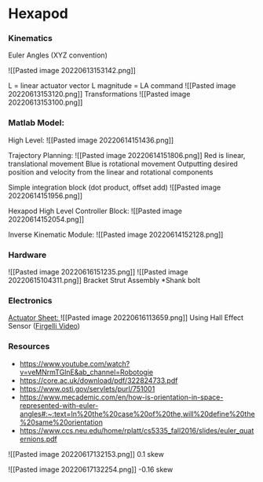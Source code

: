 # Hexapod

### Kinematics
Euler Angles (XYZ convention)

![[Pasted image 20220613153142.png]]

L = linear actuator vector
L magnitude = LA command
![[Pasted image 20220613153120.png]]
Transformations
![[Pasted image 20220613153100.png]]

### Matlab Model:
High Level:
![[Pasted image 20220614151436.png]]

Trajectory Planning:
![[Pasted image 20220614151806.png]]
Red is linear, translational movement
Blue is rotational movement
Outputting desired position and velocity from the linear and rotational components

Simple integration block (dot product, offset add)
![[Pasted image 20220614151956.png]]

Hexapod High Level Controller Block:
![[Pasted image 20220614152054.png]]

Inverse Kinematic Module:
![[Pasted image 20220614152128.png]]



### Hardware
![[Pasted image 20220616151235.png]]
![[Pasted image 20220615104311.png]]
Bracket Strut Assembly
*Shank bolt

### Electronics
[Actuator Sheet: ](https://docs.google.com/spreadsheets/d/1LS9uEVO5EtuQBhVg0dPXJ_UPG0Uo-g5likpxzpcqrxs/edit?usp=sharing)
![[Pasted image 20220616113659.png]]
Using Hall Effect Sensor ([Firgelli Video](https://www.youtube.com/watch?v=nBexm2UM84k&ab_channel=FIRGELLIAutomations))

### Resources
- https://www.youtube.com/watch?v=veMNrmTGlnE&ab_channel=Robotogie
- https://core.ac.uk/download/pdf/322824733.pdf
- https://www.osti.gov/servlets/purl/751001
- https://www.mecademic.com/en/how-is-orientation-in-space-represented-with-euler-angles#:~:text=In%20the%20case%20of%20the,will%20define%20the%20same%20orientation
- https://www.ccs.neu.edu/home/rplatt/cs5335_fall2016/slides/euler_quaternions.pdf


![[Pasted image 20220617132153.png]]
0.1 skew

![[Pasted image 20220617132254.png]]
-0.16 skew